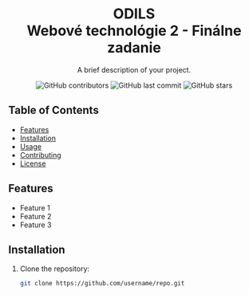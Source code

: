 <!-- Title -->
<h1 align="center">ODILS<br>
Webové technológie 2 - Finálne zadanie</h2></h1>

<!-- Description -->
<p align="center">A brief description of your project.</p>

<!-- Badges -->
<p align="center">
    <img alt="GitHub contributors" src="https://github.com/davidhuszarik">
    <img alt="GitHub last commit" src="https://github.com/davidhuszarik/WEBTE2-FINAL-SLIDO">
    <img alt="GitHub stars" src="https://img.shields.io/github/stars/username/repo?style=social">
</p>

<!-- Table of Contents -->
## Table of Contents
- [Features](#features)
- [Installation](#installation)
- [Usage](#usage)
- [Contributing](#contributing)
- [License](#license)

<!-- Features -->
## Features
- Feature 1
- Feature 2
- Feature 3

<!-- Installation -->
## Installation
1. Clone the repository:
   ```sh
   git clone https://github.com/username/repo.git
